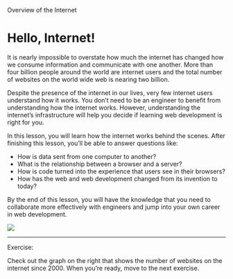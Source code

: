 Overview of the Internet
# Hello, Internet!

It is nearly impossible to overstate how much the internet has changed how we consume information and communicate with one another. More than four billion people around the world are internet users and the total number of websites on the world wide web is nearing two billion.

Despite the presence of the internet in our lives, very few internet users understand how it works. You don’t need to be an engineer to benefit from understanding how the internet works. However, understanding the internet’s infrastructure will help you decide if learning web development is right for you.

In this lesson, you will learn how the internet works behind the scenes. After finishing this lesson, you’ll be able to answer questions like:

-   How is data sent from one computer to another?
-   What is the relationship between a browser and a server?
-   How is code turned into the experience that users see in their browsers?
-   How has the web and web development changed from its invention to today?

By the end of this lesson, you will have the knowledge that you need to collaborate more effectively with engineers and jump into your own career in web development.

![](https://content.codecademy.com/programs/code-foundations-path/web-dev-survey/websites%20graph.svg)

---

Exercise:

Check out the graph on the right that shows the number of websites on the internet since 2000. When you’re ready, move to the next exercise.